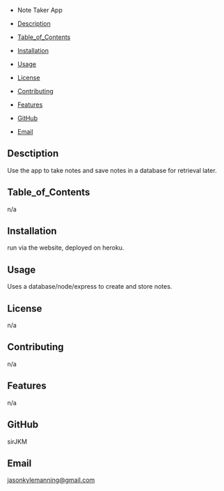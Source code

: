 * Note Taker App

* [Description](#Description)
* [Table_of_Contents](#Table_of_Contents)
* [Installation](#Installation)
* [Usage](#Usage)
* [License](#License)
* [Contributing](#Contributing)
* [Features](#Features)
* [GitHub](*GitHub)
* [Email](*Email)

## Desctiption
Use the app to take notes and save notes in a database for retrieval later.
## Table_of_Contents
n/a
## Installation
run via the website, deployed on heroku.
## Usage
Uses a database/node/express to create and store notes.
## License
n/a
## Contributing
n/a
## Features
n/a
## GitHub
sirJKM
## Email
jasonkylemanning@gmail.com